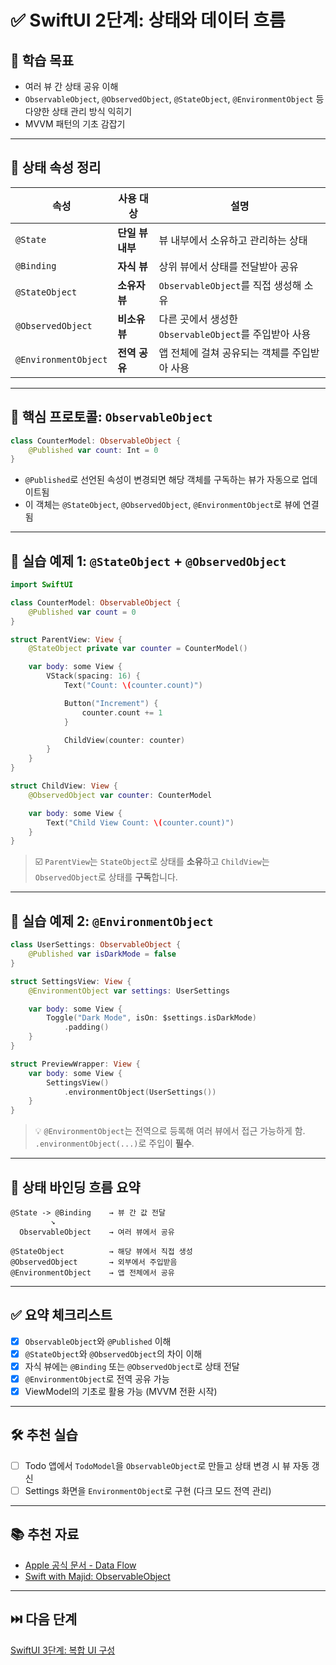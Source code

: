 # ✅ SwiftUI 2단계: 상태와 데이터 흐름

## 🎯 학습 목표

* 여러 뷰 간 상태 공유 이해
* `ObservableObject`, `@ObservedObject`, `@StateObject`, `@EnvironmentObject` 등 다양한 상태 관리 방식 익히기
* MVVM 패턴의 기초 감잡기

---

## 🧠 상태 속성 정리

| 속성                   | 사용 대상       | 설명                                     |
| -------------------- | ----------- | -------------------------------------- |
| `@State`             | **단일 뷰 내부** | 뷰 내부에서 소유하고 관리하는 상태                    |
| `@Binding`           | **자식 뷰**    | 상위 뷰에서 상태를 전달받아 공유                     |
| `@StateObject`       | **소유자 뷰**   | `ObservableObject`를 직접 생성해 소유          |
| `@ObservedObject`    | **비소유 뷰**   | 다른 곳에서 생성한 `ObservableObject`를 주입받아 사용 |
| `@EnvironmentObject` | **전역 공유**   | 앱 전체에 걸쳐 공유되는 객체를 주입받아 사용              |

---

## 🧩 핵심 프로토콜: `ObservableObject`

```swift
class CounterModel: ObservableObject {
    @Published var count: Int = 0
}
```

* `@Published`로 선언된 속성이 변경되면 해당 객체를 구독하는 뷰가 자동으로 업데이트됨
* 이 객체는 `@StateObject`, `@ObservedObject`, `@EnvironmentObject`로 뷰에 연결됨

---

## 🧪 실습 예제 1: `@StateObject` + `@ObservedObject`

```swift
import SwiftUI

class CounterModel: ObservableObject {
    @Published var count = 0
}

struct ParentView: View {
    @StateObject private var counter = CounterModel()

    var body: some View {
        VStack(spacing: 16) {
            Text("Count: \(counter.count)")

            Button("Increment") {
                counter.count += 1
            }

            ChildView(counter: counter)
        }
    }
}

struct ChildView: View {
    @ObservedObject var counter: CounterModel

    var body: some View {
        Text("Child View Count: \(counter.count)")
    }
}
```

> ☑️ `ParentView`는 `StateObject`로 상태를 **소유**하고
> `ChildView`는 `ObservedObject`로 상태를 **구독**합니다.

---

## 🧪 실습 예제 2: `@EnvironmentObject`

```swift
class UserSettings: ObservableObject {
    @Published var isDarkMode = false
}

struct SettingsView: View {
    @EnvironmentObject var settings: UserSettings

    var body: some View {
        Toggle("Dark Mode", isOn: $settings.isDarkMode)
            .padding()
    }
}

struct PreviewWrapper: View {
    var body: some View {
        SettingsView()
            .environmentObject(UserSettings())
    }
}
```

> 💡 `@EnvironmentObject`는 전역으로 등록해 여러 뷰에서 접근 가능하게 함.
> `.environmentObject(...)`로 주입이 **필수**.

---

## 🧩 상태 바인딩 흐름 요약

```text
@State -> @Binding    → 뷰 간 값 전달
         ↘︎
  ObservableObject    → 여러 뷰에서 공유

@StateObject          → 해당 뷰에서 직접 생성
@ObservedObject       → 외부에서 주입받음
@EnvironmentObject    → 앱 전체에서 공유
```

---

## ✅ 요약 체크리스트

* [x] `ObservableObject`와 `@Published` 이해
* [x] `@StateObject`와 `@ObservedObject`의 차이 이해
* [x] 자식 뷰에는 `@Binding` 또는 `@ObservedObject`로 상태 전달
* [x] `@EnvironmentObject`로 전역 공유 가능
* [x] ViewModel의 기초로 활용 가능 (MVVM 전환 시작)

---

## 🛠 추천 실습

* [ ] Todo 앱에서 `TodoModel`을 `ObservableObject`로 만들고 상태 변경 시 뷰 자동 갱신
* [ ] Settings 화면을 `EnvironmentObject`로 구현 (다크 모드 전역 관리)

---

## 📚 추천 자료

* [Apple 공식 문서 - Data Flow](https://developer.apple.com/documentation/swiftui/managing-model-data-in-your-app)
* [Swift with Majid: ObservableObject](https://swiftwithmajid.com/2019/12/18/the-power-of-observableobject-in-swiftui/)

---

## ⏭️ 다음 단계

[SwiftUI 3단계: 복합 UI 구성](SwiftUI_3.md)
